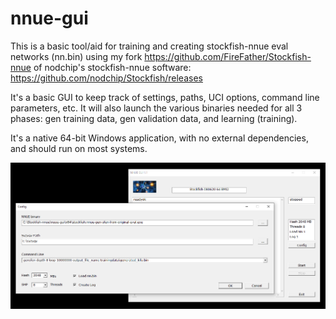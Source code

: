 # nnue-gui
This is a basic tool/aid for training and creating stockfish-nnue eval networks (nn.bin)
using my fork
https://github.com/FireFather/Stockfish-nnue
of nodchip's stockfish-nnue software:
https://github.com/nodchip/Stockfish/releases

It's a basic GUI to keep track of settings, paths, UCI options, command line parameters, etc.
It will also launch the various binaries needed for all 3 phases: gen training data, gen validation data,
and learning (training).

It's a native 64-bit Windows application, with no external dependencies, and should run on most systems.

![alt tag](https://raw.githubusercontent.com/FireFather/nnue-gui/master/nnue-gui.png)
